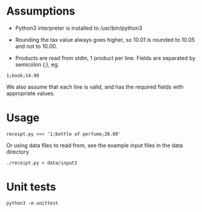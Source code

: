 # Assumptions

* Python3 interpreter is installed to /usr/bin/python3

* Rounding the tax value always goes higher, so 10.01 is rounded to 10.05 and not to 10.00.

* Products are read from stdin, 1 product per line. Fields are separated by semicolon (;), eg.

```
1;book;14.90
```

We also assume that each line is valid, and has the required fields with appropriate values.

# Usage

```
receipt.py <<< '1;bottle of perfume;20.89'
```

Or using data files to read from, see the example input files in the data directory

```
./receipt.py < data/input1
```

# Unit tests

```
python3 -m unittest
```
